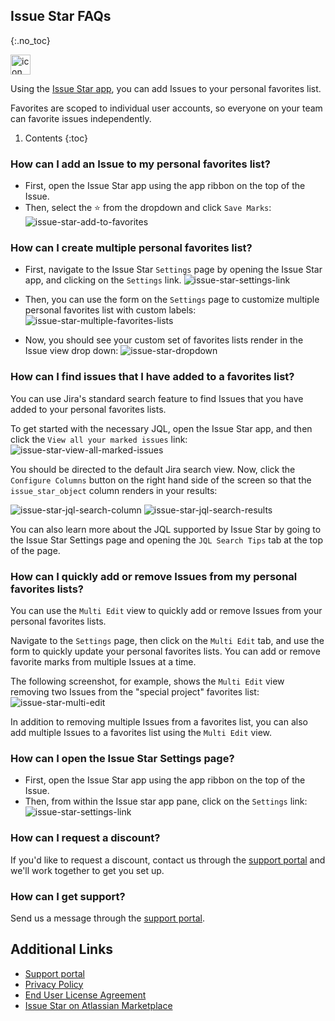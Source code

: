 ## Issue Star FAQs
{:.no_toc}

<img alt="icon" src="{{ 'assets/star-favorite-svgrepo.svg' | relative_url }}" width="32" height="32"/> 

Using the [Issue Star app](https://marketplace.atlassian.com/1234079), you can add Issues to your personal favorites list. 

Favorites are scoped to individual user accounts, so everyone on your team can favorite issues independently.

1. Contents
{:toc}

### How can I add an Issue to my personal favorites list?
- First, open the Issue Star app using the app ribbon on the top of the Issue. 
- Then, select the ⭐ from the dropdown and click `Save Marks`:
![issue-star-add-to-favorites](/assets/issue-star-add-to-favorites.png)

### How can I create multiple personal favorites list?
- First, navigate to the Issue Star `Settings` page by opening the Issue Star app, and clicking on the `Settings` link.
![issue-star-settings-link](/assets/issue-star-settings-link.png)

- Then, you can use the form on the `Settings` page to customize multiple personal favorites list with custom labels:
![issue-star-multiple-favorites-lists](/assets/issue-star-multiple-favorites-lists.png)

- Now, you should see your custom set of favorites lists render in the Issue view drop down:
![issue-star-dropdown](/assets/issue-star-dropdown.png)

### How can I find issues that I have added to a favorites list?
You can use Jira's standard search feature to find Issues that you have added to your personal favorites lists. 

To get started with the necessary JQL, open the Issue Star app, and then click the `View all your marked issues` link:
![issue-star-view-all-marked-issues](/assets/issue-star-view-all-marked-issues.png)

You should be directed to the default Jira search view. Now, click the `Configure Columns` button on the right hand side of the screen so that the `issue_star_object` column renders in your results:

![issue-star-jql-search-column](/assets/issue-star-jql-search-column.png)
![issue-star-jql-search-results](/assets/issue-star-jql-search-results.png)

You can also learn more about the JQL supported by Issue Star by going to the Issue Star Settings page and opening the `JQL Search Tips` tab at the top of the page.

### How can I quickly add or remove Issues from my personal favorites lists?
You can use the `Multi Edit` view to quickly add or remove Issues from your personal favorites lists. 

Navigate to the `Settings` page, then click on the `Multi Edit` tab, and use the form to quickly update your personal favorites lists. You can add or remove favorite marks from multiple Issues at a time. 

The following screenshot, for example, shows the `Multi Edit` view removing two Issues from the "special project" favorites list:
![issue-star-multi-edit](/assets/issue-star-multi-edit.png)

In addition to removing multiple Issues from a favorites list, you can also add multiple Issues to a favorites list using the `Multi Edit` view.

### How can I open the Issue Star Settings page?
- First, open the Issue Star app using the app ribbon on the top of the Issue. 
- Then, from within the Issue star app pane, click on the `Settings` link:
![issue-star-settings-link](/assets/issue-star-settings-link.png)

### How can I request a discount?
If you'd like to request a discount, contact us through the [support portal](https://firstdawnllc.atlassian.net/servicedesk/customer/portal/1) and we'll work together to get you set up.

### How can I get support?
Send us a message through the [support portal](https://firstdawnllc.atlassian.net/servicedesk/customer/portal/1).

## Additional Links
- [Support portal](https://firstdawnllc.atlassian.net/servicedesk/customer/portal/1)
- [Privacy Policy](/issue-star-privacy)
- [End User License Agreement](issue-star-eula)
- [Issue Star on Atlassian Marketplace](https://marketplace.atlassian.com/1234079)
